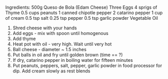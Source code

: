 Ingredients:
500g Queso de Bola (Edam Cheese)
Three Eggs
4 sprigs of Thyme
0.5 cups peanuts
1 canned chipotle pepper
2 catarino pepper
1 cup of cream
0.5 tsp salt
0.25 tsp pepper
0.5 tsp garlic powder
Vegetable Oil


1. Shred cheese with your hands
2. Add eggs - mix with spoon until homogenous
3. Add thyme
4. Heat pot with oil - very high. Wait until very hot
5. Ball cheese - diameter ~ 1.5 inches
6. Put balls in oil and fry until golden brown (time == ?)
7. If dry, catarino pepper in boiling water for fifteen minutes
8. Put peanuts, peppers, salt, pepper, garlic powder in food processor
for dip. Add cream slowly as rest blends
